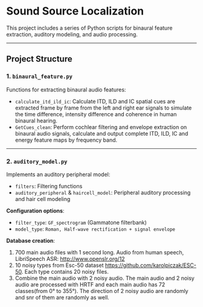 # Sound Source Localization

This project includes a series of Python scripts for binaural feature extraction, auditory modeling, and audio processing.

---

## Project Structure

### **1. `binaural_feature.py`**
Functions for extracting binaural audio features:
- `calculate_itd_ild_ic`: Calculate ITD, ILD and IC spatial cues are extracted frame by frame from the left and right ear signals to simulate the time difference, intensity difference and coherence in human binaural hearing.
- `GetCues_clean`: Perform cochlear filtering and envelope extraction on binaural audio signals, calculate and output complete ITD, ILD, IC and energy feature maps by frequency band.

---

### **2. `auditory_model.py`**
Implements an auditory peripheral model:
- `filters`: Filtering functions
- `auditory_peripheral` & `haircell_model`: Peripheral auditory processing and hair cell modeling

**Configuration options**:
- `filter_type`: `GF_spectrogram` (Gammatone filterbank)
- `model_type`: `Roman, Half-wave rectification + signal envelope`

**Database creation**:
1. 700 main audio files with 1 second long. Audio from human speech, LibriSpeech ASR: http://www.openslr.org/12
2. 10 noisy types from Esc-50 dataset https://github.com/karolpiczak/ESC-50. Each type contains 20 noisy files.
3. Combine the main audio with 2 noisy audio. The main audio and 2 noisy audio are processed with HRTF and each main audio has 72 classes(from 0° to 355°). The direction of 2 noisy audio are randomly and snr of them are randomly as well.

